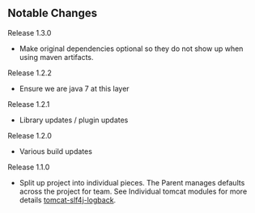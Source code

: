 Notable Changes
---------------

Release 1.3.0

 - Make original dependencies optional so they do not show up when using maven artifacts.

Release 1.2.2

 - Ensure we are java 7 at this layer

Release 1.2.1

 - Library updates / plugin updates

Release 1.2.0

 - Various build updates

Release 1.1.0

 - Split up project into individual pieces.  The Parent manages defaults across the project for team. See Individual tomcat modules for more details [tomcat-slf4j-logback](https://github.com/tomcat-slf4j-logback).
